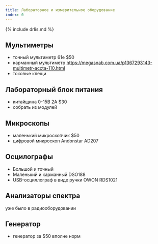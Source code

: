 ```yaml
---
title: Лабораторное и измерительное оборудование
index: 0
---
```


{% include drlis.md %}


## Мультиметры
- точный мультиметр 61e $50
- карманный мультиметр <https://megasnab.com.ua/p1367293143-multimetr-accta-110.html>
- токовые клещи 


## Лабораторный блок питания
- китайщина 0-15В 2А $30
- собрать из модулей

## Микроскопы
- маленький микроскопчик $50
- цифровой микроскоп Andonstar AD207

## Осцилографы
- Большой и точный
- Маленький и карманный DSO188
- USB-осциллограф в виде ручки OWON RDS1021

## Анализаторы спектра
уже было в радиооборудовании

## Генератор
- генератор за $50 вполне норм


